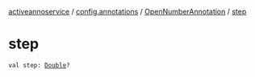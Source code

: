 [activeannoservice](../../index.md) / [config.annotations](../index.md) / [OpenNumberAnnotation](index.md) / [step](./step.md)

# step

`val step: `[`Double`](https://kotlinlang.org/api/latest/jvm/stdlib/kotlin/-double/index.html)`?`